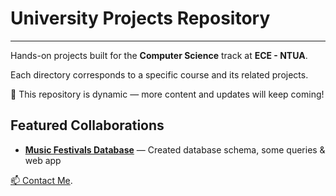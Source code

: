 # University Projects Repository
-----------------------------------------------------------------------------------------------------------------------------------------------------------------------
Hands-on projects built for the **Computer Science** track at **ECE - NTUA**.

Each directory corresponds to a specific course and its related projects.

🚀 This repository is dynamic — more content and updates will keep coming!

## Featured Collaborations

- **[Music Festivals Database]([https://github.com/yannisleventis/databases])** — Created database schema, some queries & web app  


[📫 Contact Me](mailto:vafentoulidis@outlook.com).
